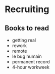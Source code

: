 # Recruiting

## Books to read
* getting real
* rework
* remote
* le bug humain
* permanent record
* 4-hour workweek